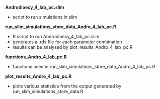 **Androdioecy_4_lab_pc.slim**
  - script to run simulations in slim


**run_slim_simulations_store_data_Andro_4_lab_pc.R**
  - R script to run Androdioecy_4_lab_pc.slim
  - generates a .rds file for each parameter combination
  - results can be analysed by plot_results_Andro_4_lab_pc.R


**functions_Andro_4_lab_pc.R**  
  - functions used in run_slim_simulations_store_data_Andro_4_lab_pc.R

**plot_results_Andro_4_lab_pc.R**
  -  plots various statistics from the output generated by run_slim_simulations_store_data.R
